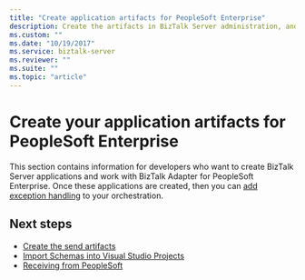 ```yaml
---
title: "Create application artifacts for PeopleSoft Enterprise"
description: Create the artifacts in BizTalk Server administration, and in Visual Studio to use the BizTalk Adapter for PeopleSoft Enterprise in BizTalk Server
ms.custom: ""
ms.date: "10/19/2017"
ms.service: biztalk-server
ms.reviewer: ""
ms.suite: ""
ms.topic: "article"
---
```


# Create your application artifacts for PeopleSoft Enterprise
This section contains information for developers who want to create BizTalk Server applications and work with BizTalk Adapter for PeopleSoft Enterprise. Once these applications are created, then you can [add exception handling](../core/using-biztalk-server-exception-handling2.md) to your orchestration. 


## Next steps
  
-   [Create the send artifacts](../core/creating-peoplesoft-send-handlers.md)  
-   [Import Schemas into Visual Studio Projects](../core/importing-peoplesoft-schemas-into-biztalk-server-projects.md)  
-   [Receiving from PeopleSoft](../core/receiving-from-peoplesoft.md)